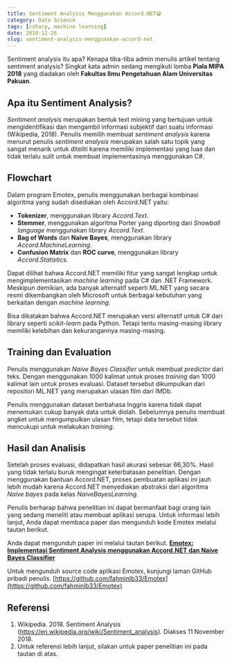 ```yaml
---
title: Sentiment Analysis Menggunakan Accord.NET😁
category: Data Science
tags: [csharp, machine learning]
date: 2018-12-26
slug: sentiment-analysis-menggunakan-accord-net
---
```


Sentiment analysis itu apa? Kenapa tiba-tiba admin menulis artikel tentang sentiment analysis? Singkat kata admin sedang
mengikuti lomba **Piala MIPA 2018** yang diadakan oleh **Fakultas Ilmu Pengetahuan Alam Universitas Pakuan**.

## Apa itu Sentiment Analysis?

*Sentiment analysis* merupakan bentuk text mining yang bertujuan untuk mengidentifikasi dan mengambil informasi
subjektif dari suatu informasi (Wikipedia, 2018). Penulis memilih membuat *sentiment analysis* karena menurut penulis
*sentiment analysis* merupakan salah satu topik yang sangat menarik untuk diteliti karena memiliki implementasi yang
luas dan tidak terlalu sulit untuk membuat implementasinya menggunakan C#.

## Flowchart

Dalam program Emotex, penulis menggunakan berbagai kombinasi algoritma yang sudah disediakan oleh Accord.NET yaitu:

- **Tokenizer**, menggunakan library *Accord.Text*.
- **Stemmer**, menggunakan algoritma Porter yang diporting dari *Snowball language* menggunakan library *Accord.Text*.
- **Bag of Words** dan **Naive Bayes**, menggunakan library *Accord.MachineLearning*.
- **Confusion Matrix** dan **ROC curve**, menggunakan library *Accord.Statistics*.

Dapat dilihat bahwa Accord.NET memiliki fitur yang sangat lengkap untuk mengimplementasikan *machine learning* pada C#
dan .NET Framework. Meskipun demikian, ada banyak alternatif seperti ML.NET yang secara resmi dikembangkan oleh
Microsoft untuk berbagai kebutuhan yang berkaitan dengan *machine learning*.

Bisa dikatakan bahwa Accord.NET merupakan versi alternatif untuk C# dari library seperti *scikit-learn* pada Python.
Tetapi tentu masing-masing library memiliki kelebihan dan kekurangannya masing-masing.

## Training dan Evaluation

Penulis menggunakan *Naive Bayes Classifier* untuk membuat *predictor* dari teks. Dengan menggunakan 1000 kalimat untuk
proses *training* dan 1000 kalimat lain untuk proses evaluasi. Dataset tersebut dikumpulkan dari repositori ML.NET yang
merupakan ulasan film dari IMDb.

Penulis menggunakan dataset berbahasa Inggris karena tidak dapat menemukan cukup banyak data untuk diolah. Sebelumnya
penulis membuat angket untuk mengumpulkan ulasan film, tetapi data tersebut tidak mencukupi untuk melakukan *training*.

## Hasil dan Analisis

Setelah proses evaluasi, didapatkan hasil akurasi sebesar 66,30%. Hasil yang tidak terlalu buruk mengingat keterbatasan
penelitian. Dengan menggunakan bantuan Accord.NET, proses pembuatan aplikasi ini jauh lebih mudah karena Accord.NET
menyediakan abstraksi dari algoritma *Naive bayes* pada kelas *NaiveBayesLearning*.

Penulis berharap bahwa penelitian ini dapat bermanfaat bagi orang lain yang sedang meneliti atau membuat aplikasi
serupa. Untuk informasi lebih lanjut, Anda dapat membaca paper dan mengunduh kode Emotex melalui tautan berikut.

Anda dapat mengunduh paper ini melalui tautan berikut.
[**Emotex: Implementasi Sentiment Analysis menggunakan Accord.NET dan Naive Bayes Classifier**](https://www.researchgate.net/publication/347485448_Emotex_Implementasi_Sentiment_Analysis_menggunakan_AccordNET_dan_Naive_Bayes_Classifier)

Untuk mengunduh source code aplikasi Emotex, kunjungi laman GitHub pribadi penulis.
[https://github.com/fahminlb33/Emotex](https://github.com/fahminlb33/Emotex)

## Referensi

1. Wikipedia. 2018. Sentiment Analysis (https://en.wikipedia.org/wiki/Sentiment_analysis). Diakses 11 November 2018.
2. Untuk referensi lebih lanjut, silakan untuk paper penelitian ini pada tautan di atas.
